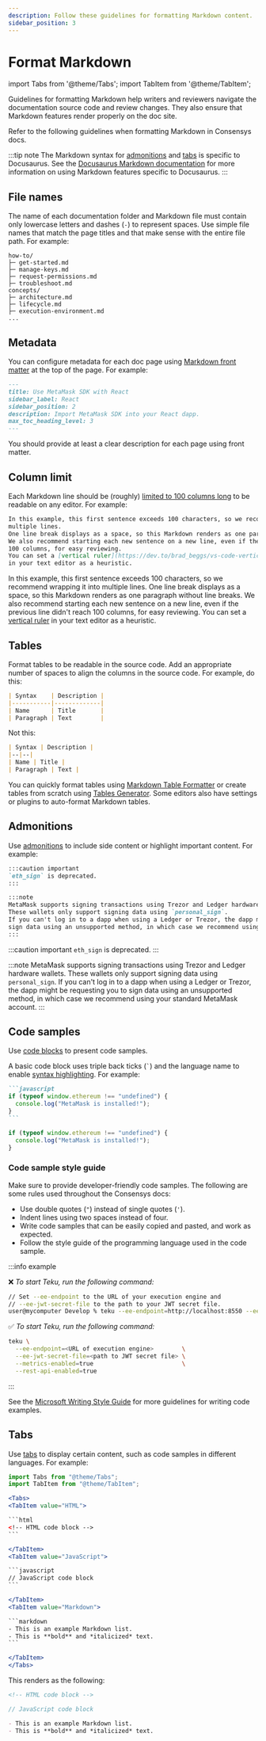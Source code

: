 ```yaml
---
description: Follow these guidelines for formatting Markdown content.
sidebar_position: 3
---
```


# Format Markdown

import Tabs from '@theme/Tabs';
import TabItem from '@theme/TabItem';

Guidelines for formatting Markdown help writers and reviewers navigate the documentation source code
and review changes.
They also ensure that Markdown features render properly on the doc site.

Refer to the following guidelines when formatting Markdown in Consensys docs.

:::tip note
The Markdown syntax for [admonitions](#admonitions) and [tabs](#tabs) is specific to Docusaurus.
See the [Docusaurus Markdown documentation](https://docusaurus.io/docs/markdown-features/) for more
information on using Markdown features specific to Docusaurus.
:::

## File names

The name of each documentation folder and Markdown file must contain only lowercase letters and
dashes (`-`) to represent spaces.
Use simple file names that match the page titles and that make sense with the entire file path.
For example:

```text
how-to/
├─ get-started.md
├─ manage-keys.md
├─ request-permissions.md
├─ troubleshoot.md
concepts/
├─ architecture.md
├─ lifecycle.md
├─ execution-environment.md
...
```

## Metadata

You can configure metadata for each doc page using [Markdown front
matter](https://docusaurus.io/docs/api/plugins/@docusaurus/plugin-content-docs#markdown-front-matter)
at the top of the page.
For example:

```markdown
---
title: Use MetaMask SDK with React
sidebar_label: React
sidebar_position: 2
description: Import MetaMask SDK into your React dapp.
max_toc_heading_level: 3
---
```

You should provide at least a clear description for each page using front matter.

## Column limit

Each Markdown line should be (roughly) [limited to 100 columns
long](https://google.github.io/styleguide/javaguide.html#s4.4-column-limit) to be readable on any editor.
For example:

<Tabs>

  <TabItem value="Markdown" label="Markdown" default>

```markdown
In this example, this first sentence exceeds 100 characters, so we recommend wrapping it into
multiple lines.
One line break displays as a space, so this Markdown renders as one paragraph without line breaks.
We also recommend starting each new sentence on a new line, even if the previous line didn't reach
100 columns, for easy reviewing.
You can set a [vertical ruler](https://dev.to/brad_beggs/vs-code-vertical-rulers-for-prettier-code-3gp3)
in your text editor as a heuristic.
```

  </TabItem>
  <TabItem value="Rendered" label="Rendered">

In this example, this first sentence exceeds 100 characters, so we recommend wrapping it into
multiple lines.
One line break displays as a space, so this Markdown renders as one paragraph without line breaks.
We also recommend starting each new sentence on a new line, even if the previous line didn't reach
100 columns, for easy reviewing.
You can set a [vertical ruler](https://dev.to/brad_beggs/vs-code-vertical-rulers-for-prettier-code-3gp3)
in your text editor as a heuristic.

  </TabItem>
</Tabs>

## Tables

Format tables to be readable in the source code.
Add an appropriate number of spaces to align the columns in the source code.
For example, do this:

```markdown
| Syntax    | Description |
|-----------|-------------|
| Name      | Title       |
| Paragraph | Text        |
```

Not this:

```markdown
| Syntax | Description |
|--|--|
| Name | Title |
| Paragraph | Text |
```

You can quickly format tables using [Markdown Table Formatter](http://markdowntable.com/) or
create tables from scratch using [Tables Generator](https://www.tablesgenerator.com/markdown_tables).
Some editors also have settings or plugins to auto-format Markdown tables.

## Admonitions

Use [admonitions](https://docusaurus.io/docs/markdown-features/admonitions) to include side content
or highlight important content.
For example:

<Tabs>

  <TabItem value="Markdown" label="Markdown" default>

```markdown
:::caution important
`eth_sign` is deprecated.
:::

:::note
MetaMask supports signing transactions using Trezor and Ledger hardware wallets.
These wallets only support signing data using `personal_sign`.
If you can't log in to a dapp when using a Ledger or Trezor, the dapp might be requesting you to
sign data using an unsupported method, in which case we recommend using your standard MetaMask account.
:::
```

  </TabItem>
  <TabItem value="Rendered" label="Rendered">

:::caution important
`eth_sign` is deprecated.
:::

:::note
MetaMask supports signing transactions using Trezor and Ledger hardware wallets.
These wallets only support signing data using `personal_sign`.
If you can't log in to a dapp when using a Ledger or Trezor, the dapp might be requesting you to
sign data using an unsupported method, in which case we recommend using your standard MetaMask account.
:::

  </TabItem>
</Tabs>

## Code samples

Use [code blocks](https://docusaurus.io/docs/markdown-features/code-blocks) to present code samples.

A basic code block uses triple back ticks (`` ` ``) and the language name to enable
[syntax highlighting](https://docusaurus.io/docs/markdown-features/code-blocks#syntax-highlighting).
For example:

<Tabs>

  <TabItem value="Markdown" label="Markdown" default>

````markdown
```javascript
if (typeof window.ethereum !== "undefined") {
  console.log("MetaMask is installed!");
}
```
````

  </TabItem>
  <TabItem value="Rendered" label="Rendered">

```javascript
if (typeof window.ethereum !== "undefined") {
  console.log("MetaMask is installed!");
}
```

  </TabItem>
</Tabs>

### Code sample style guide

Make sure to provide developer-friendly code samples.
The following are some rules used throughout the Consensys docs:

- Use double quotes (`"`) instead of single quotes (`'`).
- Indent lines using two spaces instead of four.
- Write code samples that can be easily copied and pasted, and work as expected.
- Follow the style guide of the programming language used in the code sample.

:::info example

❌ *To start Teku, run the following command:*

```bash
// Set --ee-endpoint to the URL of your execution engine and
// --ee-jwt-secret-file to the path to your JWT secret file.
user@mycomputer Develop % teku --ee-endpoint=http://localhost:8550 --ee-jwt-secret-file=my-jwt-secret.hex
```

✅ *To start Teku, run the following command:*

```bash
teku \
  --ee-endpoint=<URL of execution engine>        \
  --ee-jwt-secret-file=<path to JWT secret file> \
  --metrics-enabled=true                         \
  --rest-api-enabled=true
```

:::

See the
[Microsoft Writing Style Guide](https://learn.microsoft.com/en-us/style-guide/developer-content/code-examples)
for more guidelines for writing code examples.

## Tabs

Use [tabs](https://docusaurus.io/docs/markdown-features/tabs) to display certain content, such as
code samples in different languages.
For example:

````jsx
import Tabs from "@theme/Tabs";
import TabItem from "@theme/TabItem";

<Tabs>
<TabItem value="HTML">

```html
<!-- HTML code block -->
```

</TabItem>
<TabItem value="JavaScript">

```javascript
// JavaScript code block
```

</TabItem>
<TabItem value="Markdown">

```markdown
- This is an example Markdown list.
- This is **bold** and *italicized* text.
```

</TabItem>
</Tabs>
````

This renders as the following:

<Tabs>
<TabItem value="HTML">

```html
<!-- HTML code block -->
```

</TabItem>
<TabItem value="JavaScript">

```javascript
// JavaScript code block
```

</TabItem>
<TabItem value="Markdown">

```markdown
- This is an example Markdown list.
- This is **bold** and *italicized* text.
```

</TabItem>
</Tabs>
